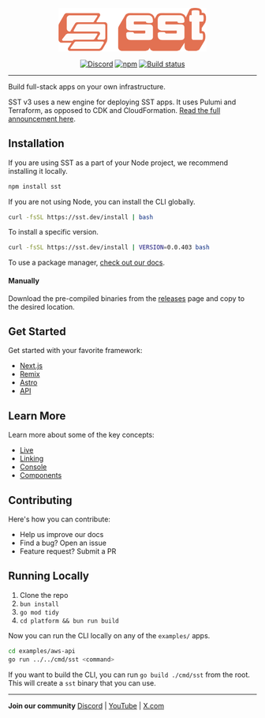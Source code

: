 <p align="center">
  <a href="https://sst.dev/">
    <img alt="SST" src="https://raw.githubusercontent.com/sst/identity/main/variants/sst-full.svg" width="300" />
  </a>
</p>

<p align="center">
  <a href="https://sst.dev/discord"><img alt="Discord" src="https://img.shields.io/discord/983865673656705025?style=flat-square&label=Discord" /></a>
  <a href="https://www.npmjs.com/package/sst"><img alt="npm" src="https://img.shields.io/npm/v/sst.svg?style=flat-square" /></a>
  <a href="https://github.com/sst/sst/actions/workflows/build.yml"><img alt="Build status" src="https://img.shields.io/github/actions/workflow/status/sst/sst/build.yml?style=flat-square&branch=dev" /></a>
</p>

---

Build full-stack apps on your own infrastructure.

SST v3 uses a new engine for deploying SST apps. It uses Pulumi and Terraform, as opposed to CDK and CloudFormation. [Read the full announcement here](https://sst.dev/blog/sst-v3).

## Installation

If you are using SST as a part of your Node project, we recommend installing it locally.

```bash
npm install sst
```

If you are not using Node, you can install the CLI globally.

```bash
curl -fsSL https://sst.dev/install | bash
```

To install a specific version.

```bash
curl -fsSL https://sst.dev/install | VERSION=0.0.403 bash
```

To use a package manager, [check out our docs](https://sst.dev/docs/reference/cli/).

#### Manually

Download the pre-compiled binaries from the [releases](https://github.com/sst/sst/releases/latest) page and copy to the desired location.

## Get Started

Get started with your favorite framework:

- [Next.js](https://sst.dev/docs/start/aws/nextjs)
- [Remix](https://sst.dev/docs/start/aws/remix)
- [Astro](https://sst.dev/docs/start/aws/astro)
- [API](https://sst.dev/docs/start/aws/api)

## Learn More

Learn more about some of the key concepts:

- [Live](https://sst.dev/docs/live)
- [Linking](https://sst.dev/docs/linking)
- [Console](https://sst.dev/docs/console)
- [Components](https://sst.dev/docs/components)

## Contributing

Here's how you can contribute:

- Help us improve our docs
- Find a bug? Open an issue
- Feature request? Submit a PR 

## Running Locally

1. Clone the repo
2. `bun install`
3. `go mod tidy`
4. `cd platform && bun run build`

Now you can run the CLI locally on any of the `examples/` apps.

```bash
cd examples/aws-api
go run ../../cmd/sst <command>
```

If you want to build the CLI, you can run `go build ./cmd/sst` from the root. This will create a
`sst` binary that you can use.

---

**Join our community** [Discord](https://sst.dev/discord) | [YouTube](https://www.youtube.com/c/sst-dev) | [X.com](https://x.com/SST_dev)
